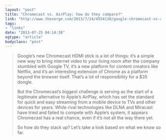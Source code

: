 ```yaml
---
layout: "post"
title: "Chromecast vs. AirPlay: how do they compare?"
link: "http://www.theverge.com/2013/7/24/4554130/google-chromecast-vs-apple-airplay-how-do-they-compare"
tags: 
- "links"
date: "2013-07-25 04:14:38"
ogtype: "article"
bodyclass: "post"
---
```


> Google’s new Chromecast HDMI stick is a lot of things: it’s a simple new way to bring internet video to your living room after the company stumbled with Google TV, it’s a new platform for content creators like Netflix, and it’s an interesting extension of Chrome as a platform beyond the browser itself. That’s a lot of responsibility for a $35 dongle.
> 
> But the Chromecast’s biggest challenge is serving as the start of a legitimate alternative to Apple’s AirPlay, which has set the standard for quick and easy streaming from a mobile device to TVs and other devices for years. While rival technologies like DLNA and Miracast have tried and failed to compete with Apple’s system, it appears Chromecast has a real chance, even if it’s not all the way there yet.
> 
>  So how do they stack up? Let’s take a look based on what we know so far.